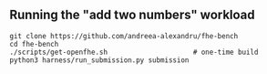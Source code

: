 ## Running the "add two numbers" workload

```console
git clone https://github.com/andreea-alexandru/fhe-bench
cd fhe-bench
./scripts/get-openfhe.sh                     # one-time build
python3 harness/run_submission.py submission
